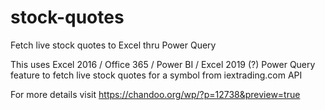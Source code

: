 # stock-quotes
Fetch live stock quotes to Excel thru Power Query

This uses Excel 2016 / Office 365 / Power BI / Excel 2019 (?) Power Query feature to fetch live stock quotes for a symbol from iextrading.com API

For more details visit https://chandoo.org/wp/?p=12738&preview=true
